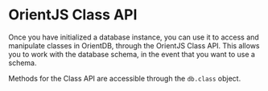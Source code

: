 # OrientJS Class API

Once you have initialized a database instance, you can use it to access and manipulate classes in OrientDB, through the OrientJS Class API.  This allows you to work with the database schema, in the event that you want to use a schema.

Methods for the Class API are accessible through the `db.class` object.

 
